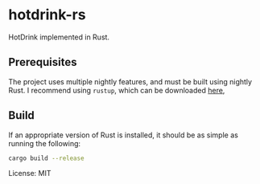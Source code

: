 # hotdrink-rs

HotDrink implemented in Rust.

## Prerequisites

The project uses multiple nightly features, and must be built using nightly Rust.
I recommend using `rustup`, which can be downloaded [here](https://rustup.rs/),

## Build

If an appropriate version of Rust is installed, it should be as simple as running the following:

```bash
cargo build --release
```

License: MIT
